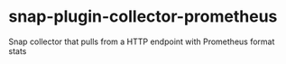 # snap-plugin-collector-prometheus
Snap collector that pulls from a HTTP endpoint with Prometheus format stats
